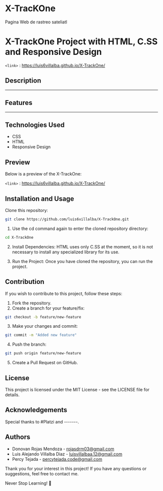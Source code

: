 # X-TracKOne

Pagina Web de rastreo sateliatl

# X-TrackOne Project with HTML, C.SS and Responsive Design

`<link>` : <https://luis6villalba.github.io/X-TrackOne/>

## Description

-----

## Features

------

## Technologies Used

- CSS
- HTML
- Responsive Design

## Preview
Below is a preview of the X-TrackOne:

`<link>` : <https://luis6villalba.github.io/X-TrackOne/>

## Installation and Usage
Clone this repository:

```bash
git clone https://github.com/luis6villalba/X-TrackOne.git
```
1. Use the cd command again to enter the cloned repository directory:

```bash
cd X-TrackOne
```
2. Install Dependencies: HTML uses only C.SS at the moment, so it is not necessary to install any specialized library for its use.

3. Run the Project: Once you have cloned the repository, you can run the project.

## Contribution

If you wish to contribute to this project, follow these steps:

1. Fork the repository.
2. Create a branch for your feature/fix:
```bash
git checkout -b feature/new-feature
```
3. Make your changes and commit:
```bash
git commit -m "Added new feature"
```
4. Push the branch:
```bash
git push origin feature/new-feature
```
5. Create a Pull Request on GitHub.

## License
This project is licensed under the MIT License - see the LICENSE file for details.

## Acknowledgements
Special thanks to #Platzi and -------.

## Authors
+ Donovan Rojas Mendoza - rojasdrm03@gmail.com
+ Luis Alejando Villalba Diaz - luisvillalbaa.12@gmail.com
+ Percy Tejada - percytejada.code@gmail.com

Thank you for your interest in this project! If you have any questions or suggestions, feel free to contact me.

Never Stop Learning! 🚀


